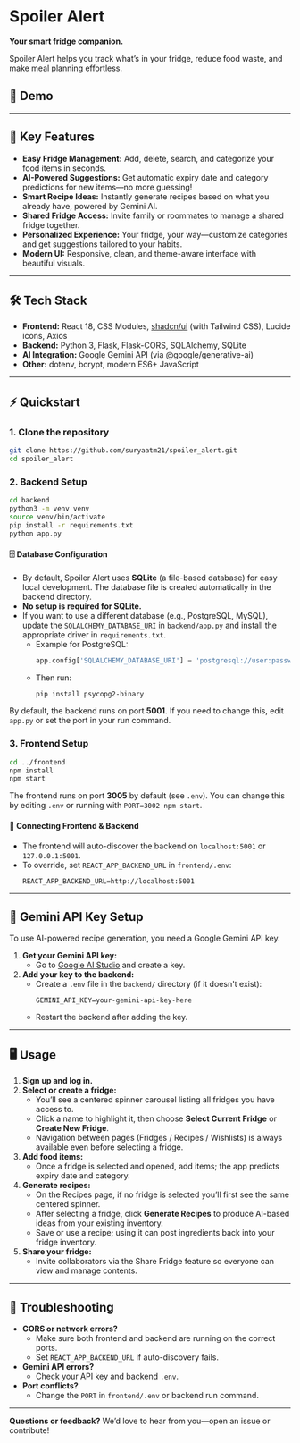 # Spoiler Alert

**Your smart fridge companion.**

Spoiler Alert helps you track what’s in your fridge, reduce food waste, and make meal planning effortless.

## 🎥 Demo

<!-- Drop your YouTube demo URL or embedded markdown/image thumbnail below -->
<!-- Example: [![Demo Video](https://img.youtube.com/vi/VIDEO_ID/hqdefault.jpg)](https://youtu.be/VIDEO_ID) -->
<!-- Placeholder intentionally left for future video insertion. -->

---

## 🚀 Key Features

- **Easy Fridge Management:** Add, delete, search, and categorize your food items in seconds.
- **AI-Powered Suggestions:** Get automatic expiry date and category predictions for new items—no more guessing!
- **Smart Recipe Ideas:** Instantly generate recipes based on what you already have, powered by Gemini AI.
- **Shared Fridge Access:** Invite family or roommates to manage a shared fridge together.
- **Personalized Experience:** Your fridge, your way—customize categories and get suggestions tailored to your habits.
- **Modern UI:** Responsive, clean, and theme-aware interface with beautiful visuals.

---

## 🛠️ Tech Stack

- **Frontend:** React 18, CSS Modules, [shadcn/ui](https://ui.shadcn.dev/) (with Tailwind CSS), Lucide icons, Axios
- **Backend:** Python 3, Flask, Flask-CORS, SQLAlchemy, SQLite
- **AI Integration:** Google Gemini API (via @google/generative-ai)
- **Other:** dotenv, bcrypt, modern ES6+ JavaScript

---

## ⚡ Quickstart

### 1. Clone the repository

```sh
git clone https://github.com/suryaatm21/spoiler_alert.git
cd spoiler_alert
```

### 2. Backend Setup

```sh
cd backend
python3 -m venv venv
source venv/bin/activate
pip install -r requirements.txt
python app.py
```

#### 🗄️ Database Configuration

- By default, Spoiler Alert uses **SQLite** (a file-based database) for easy local development. The database file is created automatically in the backend directory.
- **No setup is required for SQLite.**
- If you want to use a different database (e.g., PostgreSQL, MySQL), update the `SQLALCHEMY_DATABASE_URI` in `backend/app.py` and install the appropriate driver in `requirements.txt`.
  - Example for PostgreSQL:
    ```python
    app.config['SQLALCHEMY_DATABASE_URI'] = 'postgresql://user:password@localhost/dbname'
    ```
  - Then run:
    ```sh
    pip install psycopg2-binary
    ```

By default, the backend runs on port **5001**. If you need to change this, edit `app.py` or set the port in your run command.

### 3. Frontend Setup

```sh
cd ../frontend
npm install
npm start
```

The frontend runs on port **3005** by default (see `.env`). You can change this by editing `.env` or running with `PORT=3002 npm start`.

#### 🔗 Connecting Frontend & Backend

- The frontend will auto-discover the backend on `localhost:5001` or `127.0.0.1:5001`.
- To override, set `REACT_APP_BACKEND_URL` in `frontend/.env`:
  ```properties
  REACT_APP_BACKEND_URL=http://localhost:5001
  ```

---

## 🤖 Gemini API Key Setup

To use AI-powered recipe generation, you need a Google Gemini API key.

1. **Get your Gemini API key:**
   - Go to [Google AI Studio](https://aistudio.google.com/app/apikey) and create a key.
2. **Add your key to the backend:**
   - Create a `.env` file in the `backend/` directory (if it doesn't exist):
     ```properties
     GEMINI_API_KEY=your-gemini-api-key-here
     ```
   - Restart the backend after adding the key.

---

## 🖥️ Usage

1. **Sign up and log in.**
2. **Select or create a fridge:**
   - You’ll see a centered spinner carousel listing all fridges you have access to.
   - Click a name to highlight it, then choose **Select Current Fridge** or **Create New Fridge**.
   - Navigation between pages (Fridges / Recipes / Wishlists) is always available even before selecting a fridge.
3. **Add food items:**
   - Once a fridge is selected and opened, add items; the app predicts expiry date and category.
4. **Generate recipes:**
   - On the Recipes page, if no fridge is selected you’ll first see the same centered spinner.
   - After selecting a fridge, click **Generate Recipes** to produce AI-based ideas from your existing inventory.
   - Save or use a recipe; using it can post ingredients back into your fridge inventory.
5. **Share your fridge:**
   - Invite collaborators via the Share Fridge feature so everyone can view and manage contents.

---

## 📝 Troubleshooting

- **CORS or network errors?**
  - Make sure both frontend and backend are running on the correct ports.
  - Set `REACT_APP_BACKEND_URL` if auto-discovery fails.
- **Gemini API errors?**
  - Check your API key and backend `.env`.
- **Port conflicts?**
  - Change the `PORT` in `frontend/.env` or backend run command.

---

**Questions or feedback?** We’d love to hear from you—open an issue or contribute!
